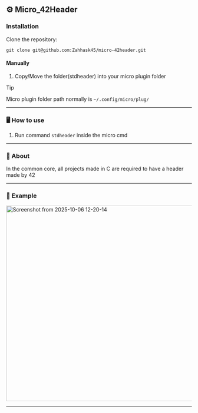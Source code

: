 <a name="readme-top"></a>
## ⚙️ Micro_42Header

### Installation
Clone the repository:

    git clone git@github.com:Zahhask45/micro-42header.git
#### Manually
1. Copy/Move the folder(stdheader) into your micro plugin folder
> [!TIP]
> Micro plugin folder path normally is `~/.config/micro/plug/`

---

### 🖥️ How to use
1. Run command `stdheader` inside the micro cmd

---

### 📌 About
In the common core, all projects made in C are required to have a header made by 42

---
### 🚀 Example
<img width="1164" height="531" alt="Screenshot from 2025-10-06 12-20-14" src="https://github.com/user-attachments/assets/c466782d-cac8-4278-ab73-e9d8885cc3dd" />

---
